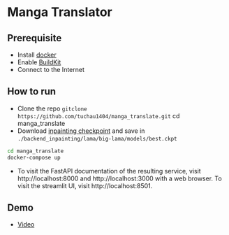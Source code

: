 # Manga Translator
## Prerequisite
- Install [docker](https://docs.docker.com/get-docker/)
- Enable [BuildKit](https://docs.docker.com/develop/develop-images/build_enhancements/)
- Connect to the Internet
## How to run
- Clone the repo `gitclone https://github.com/tuchau1404/manga_translate.git`
cd manga_translate
- Download [inpainting checkpoint](https://drive.google.com/drive/folders/1gKbaXK1TXiCT3vdgEyfbBsAHoxxb5QEH?usp=sharing) and save in 
`./backend_inpainting/lama/big-lama/models/best.ckpt`
```bash
cd manga_translate
docker-compose up
```
- To visit the FastAPI documentation of the resulting service, visit http://localhost:8000 and http://localhost:3000 with a web browser.
To visit the streamlit UI, visit http://localhost:8501.
## Demo 
- [Video](https://youtu.be/usfyNl7KHbQ)